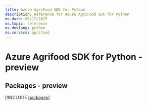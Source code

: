 ```yaml
---
title: Azure AgriFood SDK for Python
description: Reference for Azure AgriFood SDK for Python
ms.date: 06/12/2025
ms.topic: reference
ms.devlang: python
ms.service: agrifood
---
```

# Azure Agrifood SDK for Python - preview
## Packages - preview
[!INCLUDE [packages](agrifood-index.md)]